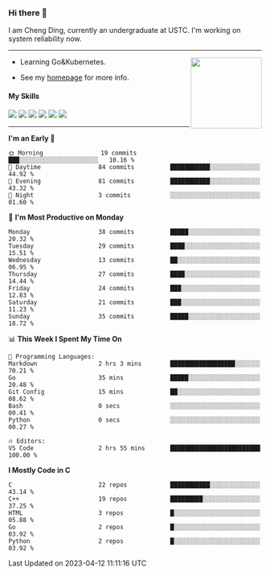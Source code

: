 ### Hi there 👋

I am Cheng Ding, currently an undergraduate at USTC.
I'm working on system reliability now.

---

<img align="right" height="141" src="https://github-readme-stats.vercel.app/api?username=IrisesD&theme=tokyonight&show_icons=true&count_private=true">

-  Learning Go&Kubernetes.

-  See my [homepage](https://irisesd.github.io) for more info.

#### My Skills

![](https://img.shields.io/badge/C++-65318e?logo=cplusplus&logoColor=fff)
![](https://img.shields.io/badge/Python-3e74a2?logo=python&logoColor=fff)
![](https://img.shields.io/badge/C-5654a2?logo=c&logoColor=fff)
![](https://img.shields.io/badge/Go-00aaff?logo=go&logoColor=fff)
![](https://img.shields.io/badge/Docker-0088ff?logo=docker&logoColor=fff)
![](https://img.shields.io/badge/Kubernetes-0066FF?logo=kubernetes&logoColor=fff)

---
<!--START_SECTION:waka-->
**I'm an Early 🐤** 

```text
🌞 Morning                19 commits          ███░░░░░░░░░░░░░░░░░░░░░░   10.16 % 
🌆 Daytime                84 commits          ███████████░░░░░░░░░░░░░░   44.92 % 
🌃 Evening                81 commits          ███████████░░░░░░░░░░░░░░   43.32 % 
🌙 Night                  3 commits           ░░░░░░░░░░░░░░░░░░░░░░░░░   01.60 % 
```
📅 **I'm Most Productive on Monday** 

```text
Monday                   38 commits          █████░░░░░░░░░░░░░░░░░░░░   20.32 % 
Tuesday                  29 commits          ████░░░░░░░░░░░░░░░░░░░░░   15.51 % 
Wednesday                13 commits          ██░░░░░░░░░░░░░░░░░░░░░░░   06.95 % 
Thursday                 27 commits          ████░░░░░░░░░░░░░░░░░░░░░   14.44 % 
Friday                   24 commits          ███░░░░░░░░░░░░░░░░░░░░░░   12.83 % 
Saturday                 21 commits          ███░░░░░░░░░░░░░░░░░░░░░░   11.23 % 
Sunday                   35 commits          █████░░░░░░░░░░░░░░░░░░░░   18.72 % 
```


📊 **This Week I Spent My Time On** 

```text
💬 Programming Languages: 
Markdown                 2 hrs 3 mins        ██████████████████░░░░░░░   70.21 % 
Go                       35 mins             █████░░░░░░░░░░░░░░░░░░░░   20.48 % 
Git Config               15 mins             ██░░░░░░░░░░░░░░░░░░░░░░░   08.62 % 
Bash                     0 secs              ░░░░░░░░░░░░░░░░░░░░░░░░░   00.41 % 
Python                   0 secs              ░░░░░░░░░░░░░░░░░░░░░░░░░   00.27 % 

🔥 Editors: 
VS Code                  2 hrs 55 mins       █████████████████████████   100.00 % 
```

**I Mostly Code in C** 

```text
C                        22 repos            ███████████░░░░░░░░░░░░░░   43.14 % 
C++                      19 repos            █████████░░░░░░░░░░░░░░░░   37.25 % 
HTML                     3 repos             █░░░░░░░░░░░░░░░░░░░░░░░░   05.88 % 
Go                       2 repos             █░░░░░░░░░░░░░░░░░░░░░░░░   03.92 % 
Python                   2 repos             █░░░░░░░░░░░░░░░░░░░░░░░░   03.92 % 
```




 Last Updated on 2023-04-12 11:11:16 UTC
<!--END_SECTION:waka-->